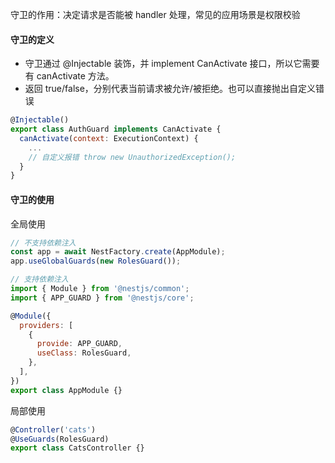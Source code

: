 守卫的作用：决定请求是否能被 handler 处理，常见的应用场景是权限校验

#### 守卫的定义
- 守卫通过 @Injectable 装饰，并 implement CanActivate 接口，所以它需要有 canActivate 方法。
- 返回 true/false，分别代表当前请求被允许/被拒绝。也可以直接抛出自定义错误

```js
@Injectable()
export class AuthGuard implements CanActivate {
  canActivate(context: ExecutionContext) {
    ...
    // 自定义报错 throw new UnauthorizedException();
  }
}
```

#### 守卫的使用

全局使用
```js
// 不支持依赖注入
const app = await NestFactory.create(AppModule);
app.useGlobalGuards(new RolesGuard());

// 支持依赖注入
import { Module } from '@nestjs/common';
import { APP_GUARD } from '@nestjs/core';

@Module({
  providers: [
    {
      provide: APP_GUARD,
      useClass: RolesGuard,
    },
  ],
})
export class AppModule {}
```

局部使用
```js
@Controller('cats')
@UseGuards(RolesGuard)
export class CatsController {}
```